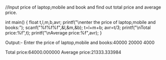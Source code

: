 //Input price of laptop,mobile and book and find out total price and average price.

int main()
{
    float t,l,m,b,avr;
    printf("\nenter the price of laptop,mobile and books:");
    scanf("%f%f%f",&l,&m,&b);
    t=l+m+b;
    avr=t/3;
    printf("\nTotal price:%f",t);
    printf("\nAverage price:%f",avr);
}


Output:-
Enter the price of laptop,mobile and books:40000
20000
4000

Total price:64000.000000
Average price:21333.333984
